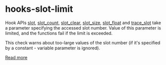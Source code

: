 # hooks-slot-limit

Hook APIs [slot](https://xrpl-hooks.readme.io/reference/slot), [slot_count](https://xrpl-hooks.readme.io/reference/slot_count), [slot_clear](https://xrpl-hooks.readme.io/reference/slot_clear), [slot_size](https://xrpl-hooks.readme.io/reference/slot_size), [slot_float](https://xrpl-hooks.readme.io/reference/slot_float) and [trace_slot](https://xrpl-hooks.readme.io/reference/trace_slot) take a parameter specifying the accessed slot number. Value of this parameter is limited, and the functions fail if the limit is exceeded.

This check warns about too-large values of the slot number (if it's specified by a constant - variable parameter is ignored).

[Read more](https://xrpl-hooks.readme.io/docs/slots-and-keylets)
